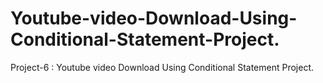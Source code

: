 # Youtube-video-Download-Using-Conditional-Statement-Project.
Project-6 : Youtube video Download Using Conditional Statement Project.

